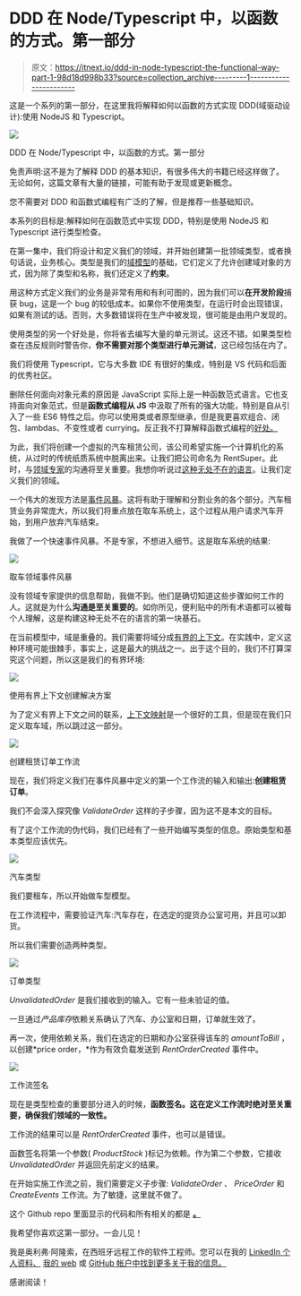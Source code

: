# DDD 在 Node/Typescript 中，以函数的方式。第一部分

> 原文：<https://itnext.io/ddd-in-node-typescript-the-functional-way-part-1-98d18d998b33?source=collection_archive---------1----------------------->

这是一个系列的第一部分，在这里我将解释如何以函数的方式实现 DDD(域驱动设计):使用 NodeJS 和 Typescript。

![](img/4e5f12f000972d07b57ef98776f34bb4.png)

DDD 在 Node/Typescript 中，以函数的方式。第一部分

免责声明:这不是为了解释 DDD 的基本知识，有很多伟大的书籍已经这样做了。无论如何，这篇文章有大量的链接，可能有助于发现或更新概念。

您不需要对 DDD 和函数式编程有广泛的了解，但是推荐一些基础知识。

本系列的目标是:解释如何在函数范式中实现 DDD，特别是使用 NodeJS 和 Typescript 进行类型检查。

在第一集中，我们将设计和定义我们的领域，并开始创建第一批领域类型，或者换句话说，业务核心。类型是我们的[域模型](https://culttt.com/2014/11/12/domain-model-domain-driven-design/)的基础，它们定义了允许创建域对象的方式，因为除了类型和名称，我们还定义了**约束**。

用这种方式定义我们的业务是非常有用和有利可图的，因为我们可以**在开发阶段**捕获 bug，这是一个 bug 的较低成本。如果你不使用类型，在运行时会出现错误，如果有测试的话。否则，大多数错误将在生产中被发现，很可能是由用户发现的。

使用类型的另一个好处是，你将省去编写大量的单元测试。这还不错。如果类型检查在违反规则时警告你，**你不需要对那个类型进行单元测试**，这已经包括在内了。

我们将使用 Typescript，它与大多数 IDE 有很好的集成，特别是 VS 代码和后面的优秀社区。

删除任何面向对象元素的原因是 JavaScript 实际上是一种函数范式语言。它也支持面向对象范式，但是**函数式编程从 JS** 中汲取了所有的强大功能，特别是自从引入了一些 ES6 特性之后。你可以使用类或者原型继承，但是我更喜欢组合、闭包、lambdas、不变性或者 currying。反正我不打算解释函数式编程的[好处。](https://alvinalexander.com/scala/fp-book/benefits-of-functional-programming)

为此，我们将创建一个虚拟的汽车租赁公司，该公司希望实施一个计算机化的系统，从过时的传统纸质系统中脱离出来。让我们把公司命名为 RentSuper。此时，与[领域专家](https://www.infoq.com/news/2016/05/domain-experts-ddd/)的沟通将至关重要。我想你听说过[这种无处不在的语言](https://martinfowler.com/bliki/UbiquitousLanguage.html)。让我们定义我们的领域。

一个伟大的发现方法是[事件风暴](https://www.eventstorming.com/)。这将有助于理解和分割业务的各个部分。汽车租赁业务非常庞大，所以我们将重点放在取车系统上，这个过程从用户请求汽车开始，到用户放弃汽车结束。

我做了一个快速事件风暴。不是专家，不想进入细节。这是取车系统的结果:

![](img/0ca2973d89eedb601d807f8994ac154c.png)

取车领域事件风暴

没有领域专家提供的信息帮助，我做不到。他们是确切知道这些步骤如何工作的人。这就是为什么**沟通是至关重要的**。如你所见，便利贴中的所有术语都可以被每个人理解，这是构建这种无处不在的语言的第一块基石。

在当前模型中，域是重叠的。我们需要将域分成[有界的上下文](https://martinfowler.com/bliki/BoundedContext.html)。在实践中，定义这种环境可能很棘手，事实上，这是最大的挑战之一。出于这个目的，我们不打算深究这个问题，所以这是我们的有界环境:

![](img/afcfa2b19e954589c2e46aa7fe876b68.png)

使用有界上下文创建解决方案

为了定义有界上下文之间的联系，[上下文映射](https://www.infoq.com/articles/ddd-contextmapping/)是一个很好的工具，但是现在我们只定义取车域，所以跳过这一部分。

![](img/ddf1f5d213546c1bbb901d683ca34c1d.png)

创建租赁订单工作流

现在，我们将定义我们在事件风暴中定义的第一个工作流的输入和输出:**创建租赁订单**。

我们不会深入探究像 *ValidateOrder* 这样的子步骤，因为这不是本文的目标。

有了这个工作流的伪代码，我们已经有了一些开始编写类型的信息。原始类型和基本类型应该优先。

![](img/7c010683eb72717dbc9e4f76e73e7884.png)

汽车类型

我们要租车，所以开始做车型模型。

在工作流程中，需要验证汽车:汽车存在，在选定的提货办公室可用，并且可以卸货。

所以我们需要创造两种类型。

![](img/599ff7854d4d9429aafc9b6e8f38c4bd.png)

订单类型

*UnvalidatedOrder* 是我们接收到的输入。它有一些未验证的值。

一旦通过*产品库存*依赖关系确认了汽车、办公室和日期，订单就生效了。

再一次，使用依赖关系，我们在选定的日期和办公室获得该车的 *amountToBill* ，以创建*price order，*作为有效负载发送到 *RentOrderCreated* 事件中。

![](img/816cc86040a7d6a1c3b53835e2073c71.png)

工作流签名

现在是类型检查的重要部分进入的时候，**函数签名。**这在定义工作流时绝对至关重要，确保我们领域的**一致性。**

工作流的结果可以是 *RentOrderCreated* 事件，也可以是错误。

函数签名将第一个参数( *ProductStock* )标记为依赖。作为第二个参数，它接收 *UnvalidatedOrder* 并返回先前定义的结果。

在开始实施工作流之前，我们需要定义子步骤: *ValidateOrder* 、 *PriceOrder* 和 *CreateEvents* 工作流。为了敏捷，这里就不做了。

这个 Github repo 里面显示的代码和所有相关的都是 [**。**](https://github.com/boxgames1/nodejs-ddd)

我希望你喜欢这第一部分。一会儿见！

我是奥利弗·阿隆索，在西班牙远程工作的软件工程师。您可以在我的 [LinkedIn 个人资料、](https://www.linkedin.com/in/oliverioap/) [我的 web](https://oliveralonso.dev/) 或 [GitHub 帐户中找到更多关于我的信息。](https://github.com/boxgames1)

感谢阅读！